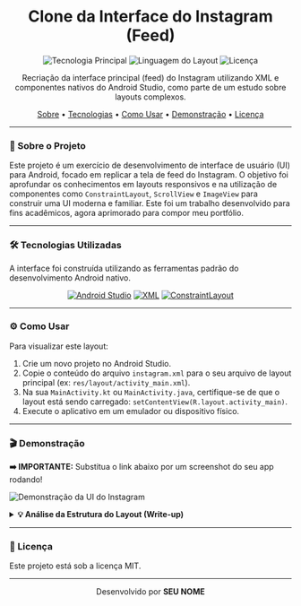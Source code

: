 <div align="center">
  <h1>
    Clone da Interface do Instagram (Feed)
  </h1>
</div>

<p align="center">
  <img alt="Tecnologia Principal" src="https://img.shields.io/badge/Android-3DDC84?style=for-the-badge&logo=android&logoColor=white">
  <img alt="Linguagem do Layout" src="https://img.shields.io/badge/XML-d9534f?style=for-the-badge&logo=android-studio&logoColor=white">
  <img alt="Licença" src="https://img.shields.io/github/license/vrsmarcos/instagram-clone-ui?style=for-the-badge&color=blue">
</p>

<p align="center">
  Recriação da interface principal (feed) do Instagram utilizando XML e componentes nativos do Android Studio, como parte de um estudo sobre layouts complexos.
</p>

<p align="center">
  <a href="#-sobre-o-projeto">Sobre</a> •
  <a href="#-tecnologias-utilizadas">Tecnologias</a> •
  <a href="#-como-usar">Como Usar</a> •
  <a href="#-demonstração">Demonstração</a> •
  <a href="#-licença">Licença</a>
</p>

---

### 🎯 Sobre o Projeto

Este projeto é um exercício de desenvolvimento de interface de usuário (UI) para Android, focado em replicar a tela de feed do Instagram. O objetivo foi aprofundar os conhecimentos em layouts responsivos e na utilização de componentes como `ConstraintLayout`, `ScrollView` e `ImageView` para construir uma UI moderna e familiar. Este foi um trabalho desenvolvido para fins acadêmicos, agora aprimorado para compor meu portfólio.

---

### 🛠️ Tecnologias Utilizadas

A interface foi construída utilizando as ferramentas padrão do desenvolvimento Android nativo.

<p align="center">
  <a href="#"><img src="https://img.shields.io/badge/Android_Studio-3DDC84?style=for-the-badge&logo=android-studio&logoColor=white" alt="Android Studio"></a>
  <a href="#"><img src="https://img.shields.io/badge/XML-d9534f?style=for-the-badge&logo=android-studio&logoColor=white" alt="XML"></a>
  <a href="#"><img src="https://img.shields.io/badge/ConstraintLayout-448AFF?style=for-the-badge" alt="ConstraintLayout"></a>
</p>

---

### ⚙️ Como Usar

Para visualizar este layout:
1.  Crie um novo projeto no Android Studio.
2.  Copie o conteúdo do arquivo `instagram.xml` para o seu arquivo de layout principal (ex: `res/layout/activity_main.xml`).
3.  Na sua `MainActivity.kt` ou `MainActivity.java`, certifique-se de que o layout está sendo carregado: `setContentView(R.layout.activity_main)`.
4.  Execute o aplicativo em um emulador ou dispositivo físico.

---

### 🎬 Demonstração

**➡️ IMPORTANTE:** Substitua o link abaixo por um screenshot do seu app rodando!

![Demonstração da UI do Instagram](https://i.imgur.com/your-screenshot-url.png)

<details>
<summary><strong>💡 Análise da Estrutura do Layout (Write-up)</strong></summary>
<br>

A estrutura deste layout foi pensada para espelhar a complexidade da tela do Instagram, dividindo a UI em componentes reutilizáveis e organizados:

1.  **Layout Raiz (`ConstraintLayout`)**: Escolhido como o contêiner principal para permitir o posicionamento flexível e relativo dos elementos, evitando o aninhamento excessivo de layouts (`layout nesting`).

2.  **Barra Superior (Header)**: Contém o logo "Instagram" e os ícones de ações (`ImageViews` para adicionar post, likes e mensagens), todos alinhados e restringidos (`constrained`) às bordas do `ConstraintLayout` pai.

3.  **Seção de Stories (`HorizontalScrollView`)**: Para a lista de stories, um `HorizontalScrollView` foi utilizado para permitir a rolagem horizontal. Dentro dele, um `LinearLayout` agrupa cada story individual, que por sua vez é um `LinearLayout` vertical contendo uma `ImageView` para a foto de perfil e um `TextView` para o nome do usuário.

4.  **Postagem do Feed**:
    -   O card de postagem é um `LinearLayout` vertical.
    -   O cabeçalho do post (foto, nome, localização) e o corpo (imagem principal) são posicionados de forma clara.
    -   A barra de ações (curtir, comentar, compartilhar, salvar) utiliza um `LinearLayout` horizontal com `ImageViews` distribuídos.
    -   Os textos de curtidas, descrição e comentários são `TextViews` estilizados para corresponder à aparência do app original.

5.  **Barra de Navegação Inferior (Bottom Bar)**: Um `LinearLayout` horizontal fixado na parte inferior da tela, contendo os ícones de navegação. O uso de `layout_weight` garante que os ícones se distribuam igualmente pelo espaço disponível.

</details>

---

### 📝 Licença

Este projeto está sob a licença MIT.

<hr>

<p align="center">
  Desenvolvido por <b>SEU NOME</b>
</p>
